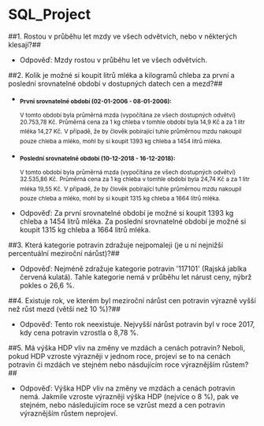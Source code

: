# SQL_Project

##1. Rostou v průběhu let mzdy ve všech odvětvích, nebo v některých klesají?##
- Odpověď: Mzdy rostou v průběhu let ve všech odvětvích.

##2. Kolik je možné si koupit litrů mléka a kilogramů chleba za první a poslední srovnatelné období v dostupných datech cen a mezd?##
  * <sub>**První srovnatelné období (02-01-2006 - 08-01-2006):**</sub>
      
      <sup>V tomto období byla průměrná mzda (vypočítána ze všech dostupných odvětví) 20.753,78 Kč.</sup>
      <sup>Průměrná cena za 1 kg chleba v tomhle období byla 14,9 Kč a za 1 litr mléka 14,27 Kč.</sup>
      <sup>V případě, že by člověk pobírající tuhle průměrnou mzdu nakoupil pouze chleba a mléko, mohl by si koupit 1393 kg chleba a 1454 litrů mléka.</sup>
   
  * <sub>**Poslední srovnatelné období (10-12-2018 - 16-12-2018):**</sub>
      
      <sup>V tomto období byla průměrná mzda (vypočítána ze všech dostupných odvětví) 32.535,86 Kč.</sup>
      <sup>Průměrná cena za 1 kg chleba v tomhle období byla 24,74 Kč a za 1 litr mléka 19,55 Kč.</sup>
      <sup>V případě, že by člověk pobírající tuhle průměrnou mzdu nakoupil pouze chleba a mléko, mohl by si koupit 1315 kg chleba a 1664 litrů mléka.</sub>
   
- Odpověď: Za první srovnatelné období je možné si koupit 1393 kg chleba a 1454 litrů mléka. 
           Za poslední srovnatelné období je možné si koupit 1315 kg chleba a 1664 litrů mléka.
    
##3. Která kategorie potravin zdražuje nejpomaleji (je u ní nejnižší percentuální meziroční nárůst)?##
- Odpověď: Nejméně zdražuje kategorie potravin '117101' (Rajská jablka červená kulatá). Tahle kategorie nemá v průběhu let nárust ceny, nýbrž pokles o 26,6 %.

##4. Existuje rok, ve kterém byl meziroční nárůst cen potravin výrazně vyšší než růst mezd (větší než 10 %)?##
- Odpověď: Tento rok neexistuje. Nejvyšší nárůst potravin byl v roce 2017, kdy cena potravin vzrostla o 8,78 %.

##5. Má výška HDP vliv na změny ve mzdách a cenách potravin? Neboli, pokud HDP vzroste výrazněji v jednom roce, 
   projeví se to na cenách potravin či mzdách ve stejném nebo násdujícím roce výraznějším růstem?##
- Odpověď: Výška HDP vliv na změny ve mzdách a cenách potravin nemá. Jakmile vzroste výrazněji výška HDP (nejvíce o 8 %), pak ve stejném, nebo následujícím roce
            se vzrůst mezd a cen potravin výraznějším růstem neprojeví.
